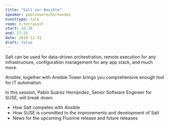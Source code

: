 ```yaml
---
title: "Salt xor Ansible"
speaker: pablosuarezhernandez
eventtype: talk
room: 3.terrasalt
start: 16:30
end: 17:25
date: 2018-12-31
draft: false
---
```


Salt can be used for data-driven orchestration, remote execution for any infrastructure, configuration management for any app stack, and much more.  

Ansible, together with Ansible Tower brings you comprehensive enough tool for IT automation.  

In this session, Pablo Suárez Hernández, Senior Software Engineer for SUSE, will break down:

- How Salt competes with Ansible
- How SUSE is committed to the improvements and development of Salt
- News for the upcoming Fluorine release and future releases

